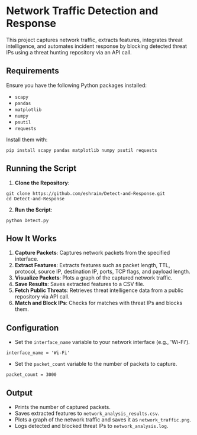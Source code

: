 # Network Traffic Detection and Response

This project captures network traffic, extracts features, integrates threat intelligence, and automates incident response by blocking detected threat IPs using a threat hunting repository via an API call. 

## Requirements

Ensure you have the following Python packages installed:

- `scapy`
- `pandas`
- `matplotlib`
- `numpy`
- `psutil`
- `requests`

Install them with:

```
pip install scapy pandas matplotlib numpy psutil requests
```

## Running the Script

1. **Clone the Repository**:

```
git clone https://github.com/eshraim/Detect-and-Response.git
cd Detect-and-Response
```

2. **Run the Script**:

```
python Detect.py
```

## How It Works

1. **Capture Packets**: Captures network packets from the specified interface.
2. **Extract Features**: Extracts features such as packet length, TTL, protocol, source IP, destination IP, ports, TCP flags, and payload length.
3. **Visualize Packets**: Plots a graph of the captured network traffic.
4. **Save Results**: Saves extracted features to a CSV file.
5. **Fetch Public Threats**: Retrieves threat intelligence data from a public repository via API call.
6. **Match and Block IPs**: Checks for matches with threat IPs and blocks them.

## Configuration

- Set the `interface_name` variable to your network interface (e.g., 'Wi-Fi').

```
interface_name = 'Wi-Fi'
```

- Set the `packet_count` variable to the number of packets to capture.

```
packet_count = 3000
```

## Output

- Prints the number of captured packets.
- Saves extracted features to `network_analysis_results.csv`.
- Plots a graph of the network traffic and saves it as `network_traffic.png`.
- Logs detected and blocked threat IPs to `network_analysis.log`.
